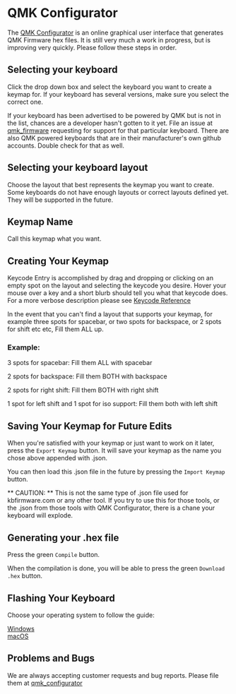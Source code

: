 # QMK Configurator

The [QMK Configurator](https://config.qmk.fm) is an online graphical user interface that generates QMK Firmware hex files. It is still very much a work in progress, but is improving very quickly. Please follow these steps in order. 

## Selecting your keyboard

Click the drop down box and select the keyboard you want to create a keymap for. If your keyboard has several versions, make sure you select the correct one. 

If your keyboard has been advertised to be powered by QMK but is not in the list, chances are a developer hasn't gotten to it yet. File an issue at [qmk_firmware](https://github.com/qmk/qmk_firmware/issues) requesting for support for that particular keyboard. There are also QMK powered keyboards that are in their manufacturer's own github accounts. Double check for that as well. 

## Selecting your keyboard layout

Choose the layout that best represents the keymap you want to create. Some keyboards do not have enough layouts or correct layouts defined yet. They will be supported in the future. 

## Keymap Name

Call this keymap what you want. 

## Creating Your Keymap

Keycode Entry is accomplished by drag and dropping or clicking on an empty spot on the layout and selecting the keycode you desire. Hover your mouse over a key and a short blurb should tell you what that keycode does. For a more verbose description please see [Keycode Reference](https://docs.qmk.fm/keycodes)  

In the event that you can't find a layout that supports your keymap, for example three spots for spacebar, or two spots for backspace, or 2 spots for shift etc etc, Fill them ALL up. 

### Example:

3 spots for spacebar: Fill them ALL with spacebar

2 spots for backspace: Fill them BOTH with backspace

2 spots for right shift: Fill them BOTH with right shift

1 spot for left shift and 1 spot for iso support: Fill them both with left shift

## Saving Your Keymap for Future Edits

When you're satisfied with your keymap or just want to work on it later, press the `Export Keymap` button. It will save your keymap as the name you chose above appended with .json. 

You can then load this .json file in the future by pressing the `Import Keymap` button. 

** CAUTION: ** This is not the same type of .json file used for kbfirmware.com or any other tool. If you try to use this for those tools, or the .json from those tools with QMK Configurator, there is a chane your keyboard will explode. 

## Generating your .hex file

Press the green `Compile` button.

When the compilation is done, you will be able to press the green `Download .hex` button. 

## Flashing Your Keyboard

Choose your operating system to follow the guide:

[Windows](windows_flashing.md)    
[macOS](macos_flashing.md)   

## Problems and Bugs

We are always accepting customer requests and bug reports. Please file them at [qmk_configurator](https://github.com/qmk/qmk_configurator/issues)
